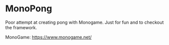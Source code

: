 ﻿# MonoPong

Poor attempt at creating pong with Monogame. Just for fun and to checkout the framework.

MonoGame: https://www.monogame.net/